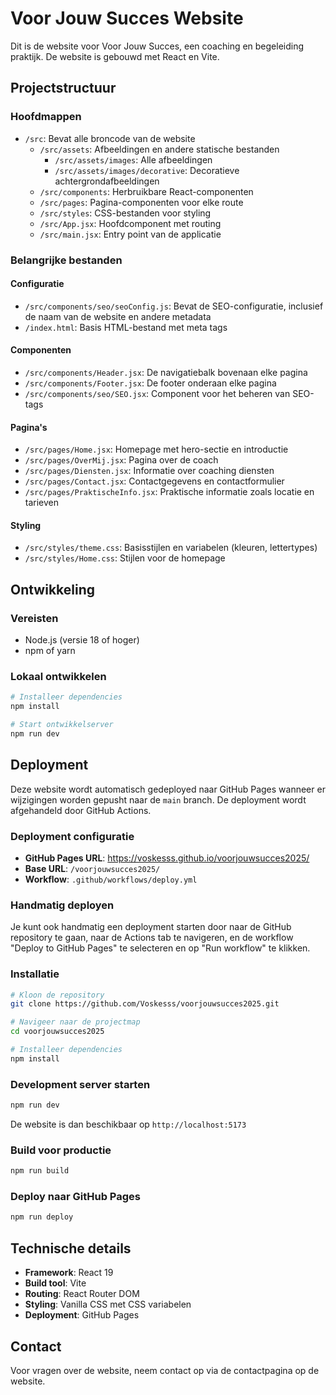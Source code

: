 # Voor Jouw Succes Website

Dit is de website voor Voor Jouw Succes, een coaching en begeleiding praktijk. De website is gebouwd met React en Vite.

## Projectstructuur

### Hoofdmappen

- `/src`: Bevat alle broncode van de website
  - `/src/assets`: Afbeeldingen en andere statische bestanden
    - `/src/assets/images`: Alle afbeeldingen
    - `/src/assets/images/decorative`: Decoratieve achtergrondafbeeldingen
  - `/src/components`: Herbruikbare React-componenten
  - `/src/pages`: Pagina-componenten voor elke route
  - `/src/styles`: CSS-bestanden voor styling
  - `/src/App.jsx`: Hoofdcomponent met routing
  - `/src/main.jsx`: Entry point van de applicatie

### Belangrijke bestanden

#### Configuratie

- `/src/components/seo/seoConfig.js`: Bevat de SEO-configuratie, inclusief de naam van de website en andere metadata
- `/index.html`: Basis HTML-bestand met meta tags

#### Componenten

- `/src/components/Header.jsx`: De navigatiebalk bovenaan elke pagina
- `/src/components/Footer.jsx`: De footer onderaan elke pagina
- `/src/components/seo/SEO.jsx`: Component voor het beheren van SEO-tags

#### Pagina's

- `/src/pages/Home.jsx`: Homepage met hero-sectie en introductie
- `/src/pages/OverMij.jsx`: Pagina over de coach
- `/src/pages/Diensten.jsx`: Informatie over coaching diensten
- `/src/pages/Contact.jsx`: Contactgegevens en contactformulier
- `/src/pages/PraktischeInfo.jsx`: Praktische informatie zoals locatie en tarieven

#### Styling

- `/src/styles/theme.css`: Basisstijlen en variabelen (kleuren, lettertypes)
- `/src/styles/Home.css`: Stijlen voor de homepage

## Ontwikkeling

### Vereisten

- Node.js (versie 18 of hoger)
- npm of yarn

### Lokaal ontwikkelen

```bash
# Installeer dependencies
npm install

# Start ontwikkelserver
npm run dev
```

## Deployment

Deze website wordt automatisch gedeployed naar GitHub Pages wanneer er wijzigingen worden gepusht naar de `main` branch. De deployment wordt afgehandeld door GitHub Actions.

### Deployment configuratie

- **GitHub Pages URL**: https://voskesss.github.io/voorjouwsucces2025/
- **Base URL**: `/voorjouwsucces2025/`
- **Workflow**: `.github/workflows/deploy.yml`

### Handmatig deployen

Je kunt ook handmatig een deployment starten door naar de GitHub repository te gaan, naar de Actions tab te navigeren, en de workflow "Deploy to GitHub Pages" te selecteren en op "Run workflow" te klikken.

### Installatie

```bash
# Kloon de repository
git clone https://github.com/Voskesss/voorjouwsucces2025.git

# Navigeer naar de projectmap
cd voorjouwsucces2025

# Installeer dependencies
npm install
```

### Development server starten

```bash
npm run dev
```

De website is dan beschikbaar op `http://localhost:5173`

### Build voor productie

```bash
npm run build
```

### Deploy naar GitHub Pages

```bash
npm run deploy
```

## Technische details

- **Framework**: React 19
- **Build tool**: Vite
- **Routing**: React Router DOM
- **Styling**: Vanilla CSS met CSS variabelen
- **Deployment**: GitHub Pages

## Contact

Voor vragen over de website, neem contact op via de contactpagina op de website.
